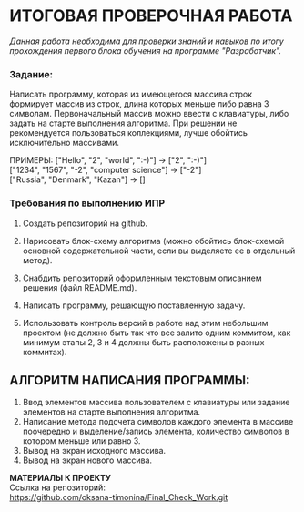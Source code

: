 # ИТОГОВАЯ ПРОВЕРОЧНАЯ РАБОТА

*Данная работа необходима для проверки знаний и навыков по итогу прохождения первого блока обучения на программе "Разработчик".*


### **Задание:** 
Написать программу, которая из имеющегося массива строк формирует массив из строк, длина которых меньше либо равна 3 символам. Первоначальный массив можно ввести с клавиатуры, либо задать на старте выполнения алгоритма. При решении не рекомендуется пользоваться коллекциями, лучше обойтись исключительно массивами.

ПРИМЕРЫ:
["Hello", "2", "world", ":-)"] → ["2", ":-)"]  
["1234", "1567", "-2", "computer science"] → ["-2"]  
["Russia", "Denmark", "Kazan"] → []  


### **Требования по выполнению ИПР**

1. Создать репозиторий на github.  

2. Нарисовать блок-схему алгоритма (можно обойтись блок-схемой основной содержательной части, если вы выделяете ее в отдельный метод).  

3. Снабдить репозиторий оформленным текстовым описанием решения (файл README.md).  

4. Написать программу, решающую поставленную задачу.  

5. Использовать контроль версий в работе над этим небольшим проектом (не должно быть так что все залито одним коммитом, как минимум этапы 2, 3 и 4 должны быть расположены в разных коммитах).  


## АЛГОРИТМ НАПИСАНИЯ ПРОГРАММЫ:

1. Ввод элементов массива пользователем с клавиатуры или задание элементов на старте выполнения алгоритма.  
2. Написание метода подсчета символов каждого элемента в массиве поочередно и выделение/запись элемента, количество символов в котором меньше или равно 3.  
3. Вывод на экран исходного массива.  
4. Вывод на экран нового массива.  

**МАТЕРИАЛЫ К ПРОЕКТУ**  
Ссылка на репозиторий:  
https://github.com/oksana-timonina/Final_Check_Work.git
